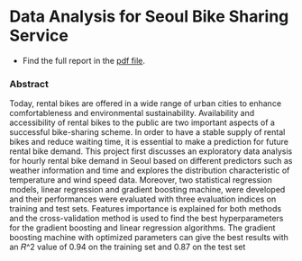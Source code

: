 # Data Analysis for Seoul Bike Sharing Service

- Find the full report in the [pdf file](BikeSharing_Seoul.pdf).

### Abstract
Today, rental bikes are offered in a wide range of urban cities to enhance comfortableness and 
environmental sustainability. Availability and accessibility of rental bikes to the public are two 
important aspects of a successful bike-sharing scheme. In order to have a stable supply of rental bikes 
and reduce waiting time, it is essential to make a prediction for future rental bike demand. This project 
first discusses an exploratory data analysis for hourly rental bike demand in Seoul based on different 
predictors such as weather information and time and explores the distribution characteristic of 
temperature and wind speed data. Moreover, two statistical regression models, linear regression and 
gradient boosting machine, were developed and their performances were evaluated with three 
evaluation indices on training and test sets. Features importance is explained for both methods and the 
cross-validation method is used to find the best hyperparameters for the gradient boosting and linear 
regression algorithms. The gradient boosting machine with optimized parameters can give the best 
results with an 𝑅^2 value of 0.94 on the training set and 0.87 on the test set
